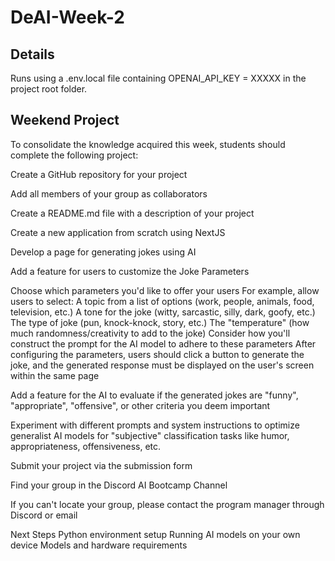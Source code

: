 # DeAI-Week-2

## Details
Runs using a .env.local file containing OPENAI_API_KEY = XXXXX in the project root folder.

## Weekend Project
To consolidate the knowledge acquired this week, students should complete the following project:

Create a GitHub repository for your project

Add all members of your group as collaborators

Create a README.md file with a description of your project

Create a new application from scratch using NextJS

Develop a page for generating jokes using AI

Add a feature for users to customize the Joke Parameters

Choose which parameters you'd like to offer your users
For example, allow users to select:
A topic from a list of options (work, people, animals, food, television, etc.)
A tone for the joke (witty, sarcastic, silly, dark, goofy, etc.)
The type of joke (pun, knock-knock, story, etc.)
The "temperature" (how much randomness/creativity to add to the joke)
Consider how you'll construct the prompt for the AI model to adhere to these parameters
After configuring the parameters, users should click a button to generate the joke, and the generated response must be displayed on the user's screen within the same page

Add a feature for the AI to evaluate if the generated jokes are "funny", "appropriate", "offensive", or other criteria you deem important

Experiment with different prompts and system instructions to optimize generalist AI models for "subjective" classification tasks like humor, appropriateness, offensiveness, etc.

Submit your project via the submission form

Find your group in the Discord AI Bootcamp Channel

If you can't locate your group, please contact the program manager through Discord or email

Next Steps
Python environment setup
Running AI models on your own device
Models and hardware requirements
